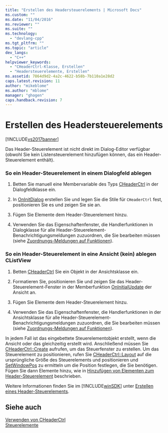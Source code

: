 ```yaml
---
title: "Erstellen des Headersteuerelements | Microsoft Docs"
ms.custom: ""
ms.date: "11/04/2016"
ms.reviewer: ""
ms.suite: ""
ms.technology: 
  - "devlang-cpp"
ms.tgt_pltfrm: ""
ms.topic: "article"
dev_langs: 
  - "C++"
helpviewer_keywords: 
  - "CHeaderCtrl-Klasse, Erstellen"
  - "Headersteuerelemente, Erstellen"
ms.assetid: 7864d9d2-4a2c-4622-b58b-7b110a1e28d2
caps.latest.revision: 11
author: "mikeblome"
ms.author: "mblome"
manager: "ghogen"
caps.handback.revision: 7
---
```

# Erstellen des Headersteuerelements
[!INCLUDE[vs2017banner](../assembler/inline/includes/vs2017banner.md)]

Das Header\-Steuerelement ist nicht direkt im Dialog\-Editor verfügbar \(obwohl Sie kein Listensteuerelement hinzufügen können, das ein Header\-Steuerelement enthält\).  
  
### So ein Header\-Steuerelement in einem Dialogfeld ablegen  
  
1.  Betten Sie manuell eine Membervariable des Typs [CHeaderCtrl](../mfc/reference/cheaderctrl-class.md) in der Dialogfeldklasse ein.  
  
2.  In [OnInitDialog](../Topic/CDialog::OnInitDialog.md) erstellen Sie und legen Sie die Stile für `CHeaderCtrl` fest, positionieren Sie es und zeigen Sie sie an.  
  
3.  Fügen Sie Elemente dem Header\-Steuerelement hinzu.  
  
4.  Verwenden Sie das Eigenschaftenfenster, die Handlerfunktionen in Dialogklasse für alle Header\-Steuerelement\-Benachrichtigungsmeldungen zuzuordnen, die Sie bearbeiten müssen \(siehe [Zuordnungs\-Meldungen auf Funktionen](../mfc/reference/mapping-messages-to-functions.md)\).  
  
### So ein Header\-Steuerelement in eine Ansicht \(kein\) ablegen CListView  
  
1.  Betten [CHeaderCtrl](../mfc/reference/cheaderctrl-class.md) Sie ein Objekt in der Ansichtsklasse ein.  
  
2.  Formatieren Sie, positionieren Sie und zeigen Sie das Header\-Steuerelement\-Fenster in der Memberfunktion [OnInitialUpdate](../Topic/CView::OnInitialUpdate.md) der Ansicht an.  
  
3.  Fügen Sie Elemente dem Header\-Steuerelement hinzu.  
  
4.  Verwenden Sie das Eigenschaftenfenster, die Handlerfunktionen in der Ansichtsklasse für alle Header\-Steuerelement\-Benachrichtigungsmeldungen zuzuordnen, die Sie bearbeiten müssen \(siehe [Zuordnungs\-Meldungen auf Funktionen](../mfc/reference/mapping-messages-to-functions.md)\).  
  
 In jedem Fall ist das eingebettete Steuerelementobjekt erstellt, wenn die Ansicht oder das gleichzeitig erstellt wird.  Anschließend müssen Sie [CHeaderCtrl::Create](../Topic/CHeaderCtrl::Create.md) aufrufen, um das Steuerfenster zu erstellen.  Um das Steuerelement zu positionieren, rufen Sie [CHeaderCtrl::Layout](../Topic/CHeaderCtrl::Layout.md) auf die ursprüngliche Größe des Steuerelements und positionieren und [SetWindowPos](../Topic/CWnd::SetWindowPos.md) zu ermitteln um die Position festlegen, die Sie benötigen.  Fügen Sie dann Elemente hinzu, wie in [Hinzufügen von Elementen zum Header\-Steuerelement](../mfc/adding-items-to-the-header-control.md) beschrieben.  
  
 Weitere Informationen finden Sie im [!INCLUDE[winSDK](../atl/includes/winsdk_md.md)] unter [Erstellen eines Header\-Steuerelements](http://msdn.microsoft.com/library/windows/desktop/bb775238).  
  
## Siehe auch  
 [Verwenden von CHeaderCtrl](../mfc/using-cheaderctrl.md)   
 [Steuerelemente](../mfc/controls-mfc.md)